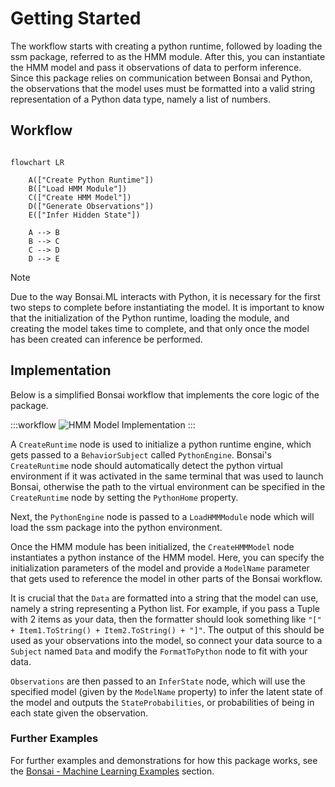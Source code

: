 # Getting Started

The workflow starts with creating a python runtime, followed by loading the ssm package, referred to as the HMM module. After this, you can instantiate the HMM model and pass it observations of data to perform inference. Since this package relies on communication between Bonsai and Python, the observations that the model uses must be formatted into a valid string representation of a Python data type, namely a list of numbers.

## Workflow

```mermaid

flowchart LR

    A(["Create Python Runtime"])
    B(["Load HMM Module"])
    C(["Create HMM Model"])
    D(["Generate Observations"])
    E(["Infer Hidden State"])

    A --> B
    B --> C
    C --> D
    D --> E

```

> [!NOTE]
> Due to the way Bonsai.ML interacts with Python, it is necessary for the first two steps to complete before instantiating the model. It is important to know that the initialization of the Python runtime, loading the module, and creating the model takes time to complete, and that only once the model has been created can inference be performed.

## Implementation

Below is a simplified Bonsai workflow that implements the core logic of the package.

:::workflow
![HMM Model Implementation](~/workflows/HMMModelImplementation.bonsai)
:::

A `CreateRuntime` node is used to initialize a python runtime engine, which gets passed to a `BehaviorSubject` called `PythonEngine`. Bonsai's `CreateRuntime` node should automatically detect the python virtual environment if it was activated in the same terminal that was used to launch Bonsai, otherwise the path to the virtual environment can be specified in the `CreateRuntime` node by setting the `PythonHome` property.

Next, the `PythonEngine` node is passed to a `LoadHMMModule` node which will load the ssm package into the python environment.

Once the HMM module has been initialized, the `CreateHMMModel` node instantiates a python instance of the HMM model. Here, you can specify the initialization parameters of the model and provide a `ModelName` parameter that gets used to reference the model in other parts of the Bonsai workflow.

It is crucial that the `Data` are formatted into a string that the model can use, namely a string representing a Python list. For example, if you pass a Tuple with 2 items as your data, then the formatter should look something like `"[" + Item1.ToString() + Item2.ToString() + "]"`. The output of this should be used as your observations into the model, so connect your data source to a `Subject` named `Data` and modify the `FormatToPython` node to fit with your data.

`Observations` are then passed to an `InferState` node, which will use the specified model (given by the `ModelName` property) to infer the latent state of the model and outputs the `StateProbabilities`, or probabilities of being in each state given the observation.

### Further Examples

For further examples and demonstrations for how this package works, see the [Bonsai - Machine Learning Examples](~/examples/README.md) section.
